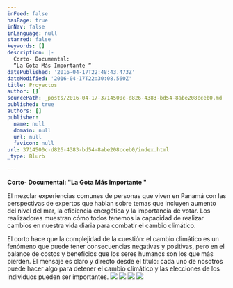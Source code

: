 ```yaml
---
inFeed: false
hasPage: true
inNav: false
inLanguage: null
starred: false
keywords: []
description: |-
  Corto- Documental:
  “La Gota Más Importante “
datePublished: '2016-04-17T22:48:43.473Z'
dateModified: '2016-04-17T22:30:08.560Z'
title: Proyectos
author: []
sourcePath: _posts/2016-04-17-3714500c-d826-4383-bd54-8abe208cceb0.md
published: true
authors: []
publisher:
  name: null
  domain: null
  url: null
  favicon: null
url: 3714500c-d826-4383-bd54-8abe208cceb0/index.html
_type: Blurb

---
```

**Corto- Documental:
"La Gota Más Importante "**

El mezclar experiencias comunes de personas que viven en
Panamá con las perspectivas de expertos que hablan sobre temas que incluyen
aumento del nivel del mar, la eficiencia energética y la importancia de votar.
Los realizadores muestran cómo todos tenemos la capacidad de realizar cambios
en nuestra vida diaria para combatir el cambio climático.

El corto hace que la complejidad de la cuestión: el cambio
climático es un fenómeno que puede tener consecuencias negativas y positivas,
pero en el balance de costos y beneficios que los seres humanos son los que más
pierden. El mensaje es claro y directo desde el título: cada uno de nosotros
puede hacer algo para detener el cambio climático y las elecciones de los individuos
pueden ser importantes.
![](https://the-grid-user-content.s3-us-west-2.amazonaws.com/ceb00195-a93c-4301-b296-e650e9d6129f.jpg)
![](https://the-grid-user-content.s3-us-west-2.amazonaws.com/44a8b516-6322-42cb-976b-4a9165241cd1.jpg)
![](https://the-grid-user-content.s3-us-west-2.amazonaws.com/e01a8206-a82b-4048-bfb8-048bba610c22.jpg)
![](https://the-grid-user-content.s3-us-west-2.amazonaws.com/1021adcc-dc06-4980-a69b-003eb05a6d99.png)